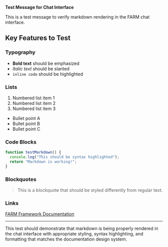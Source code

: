 **Test Message for Chat Interface**

This is a test message to verify markdown rendering in the FARM chat interface.

## Key Features to Test

### Typography

- **Bold text** should be emphasized
- _Italic text_ should be slanted
- `inline code` should be highlighted

### Lists

1. Numbered list item 1
2. Numbered list item 2
3. Numbered list item 3

- Bullet point A
- Bullet point B
- Bullet point C

### Code Blocks

```javascript
function testMarkdown() {
  console.log("This should be syntax highlighted");
  return "Markdown is working!";
}
```

### Blockquotes

> This is a blockquote that should be styled differently from regular text.

### Links

[FARM Framework Documentation](https://farm-framework.dev)

---

This test should demonstrate that markdown is being properly rendered in the chat interface with appropriate styling, syntax highlighting, and formatting that matches the documentation design system.
